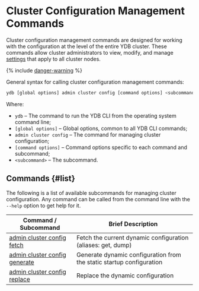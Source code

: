 # Cluster Configuration Management Commands

Cluster configuration management commands are designed for working with the configuration at the level of the entire YDB cluster. These commands allow cluster administrators to view, modify, and manage [settings](../../../../../reference/configuration/index.md) that apply to all cluster nodes.

{% include [danger-warning](../_includes/danger-warning.md) %}

General syntax for calling cluster configuration management commands:

```bash
ydb [global options] admin cluster config [command options] <subcommand>
```

Where:

- `ydb` – The command to run the YDB CLI from the operating system command line;
- `[global options]` – Global options, common to all YDB CLI commands;
- `admin cluster config` – The command for managing cluster configuration;
- `[command options]` – Command options specific to each command and subcommand;
- `<subcommand>` – The subcommand.

## Commands {#list}

The following is a list of available subcommands for managing cluster configuration. Any command can be called from the command line with the `--help` option to get help for it.

Command / Subcommand | Brief Description
--- | ---
[admin cluster config fetch](./fetch.md) | Fetch the current dynamic configuration (aliases: get, dump)
[admin cluster config generate](./generate.md) | Generate dynamic configuration from the static startup configuration
[admin cluster config replace](./replace.md) | Replace the dynamic configuration
